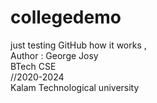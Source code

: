 # collegedemo
just testing GitHub how it works ,
<br>
Author : George Josy
<br>
BTech CSE
<br> 
//2020-2024
<br>
Kalam Technological university